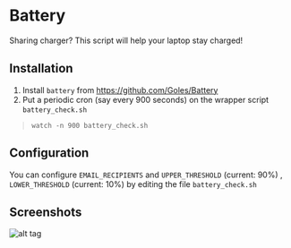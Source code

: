 # Battery
Sharing charger? This script will help your laptop stay charged!

## Installation
1. Install `battery` from https://github.com/Goles/Battery
2. Put a periodic cron (say every 900 seconds) on the wrapper script `battery_check.sh`

> `watch -n 900 battery_check.sh`

## Configuration
You can configure `EMAIL_RECIPIENTS` and `UPPER_THRESHOLD` (current: 90%) , `LOWER_THRESHOLD` (current: 10%) by editing the file `battery_check.sh`

## Screenshots
![alt tag](https://cloud.githubusercontent.com/assets/16251720/24997972/2bddfc86-2056-11e7-84d3-8aa00d975e8a.png)
